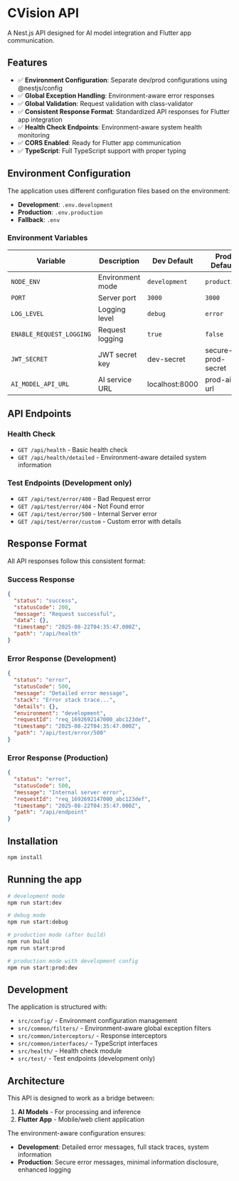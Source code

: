 # CVision API

A Nest.js API designed for AI model integration and Flutter app communication.

## Features

- ✅ **Environment Configuration**: Separate dev/prod configurations using @nestjs/config
- ✅ **Global Exception Handling**: Environment-aware error responses
- ✅ **Global Validation**: Request validation with class-validator
- ✅ **Consistent Response Format**: Standardized API responses for Flutter app integration
- ✅ **Health Check Endpoints**: Environment-aware system health monitoring
- ✅ **CORS Enabled**: Ready for Flutter app communication
- ✅ **TypeScript**: Full TypeScript support with proper typing

## Environment Configuration

The application uses different configuration files based on the environment:

- **Development**: `.env.development`
- **Production**: `.env.production`
- **Fallback**: `.env`

### Environment Variables

| Variable | Description | Dev Default | Prod Default |
|----------|-------------|-------------|--------------|
| `NODE_ENV` | Environment mode | `development` | `production` |
| `PORT` | Server port | `3000` | `3000` |
| `LOG_LEVEL` | Logging level | `debug` | `error` |
| `ENABLE_REQUEST_LOGGING` | Request logging | `true` | `false` |
| `JWT_SECRET` | JWT secret key | dev-secret | secure-prod-secret |
| `AI_MODEL_API_URL` | AI service URL | localhost:8000 | prod-ai-url |

## API Endpoints

### Health Check
- `GET /api/health` - Basic health check
- `GET /api/health/detailed` - Environment-aware detailed system information

### Test Endpoints (Development only)
- `GET /api/test/error/400` - Bad Request error
- `GET /api/test/error/404` - Not Found error  
- `GET /api/test/error/500` - Internal Server error
- `GET /api/test/error/custom` - Custom error with details

## Response Format

All API responses follow this consistent format:

### Success Response
```json
{
  "status": "success",
  "statusCode": 200,
  "message": "Request successful",
  "data": {},
  "timestamp": "2025-08-22T04:35:47.000Z",
  "path": "/api/health"
}
```

### Error Response (Development)
```json
{
  "status": "error",
  "statusCode": 500,
  "message": "Detailed error message",
  "stack": "Error stack trace...",
  "details": {},
  "environment": "development",
  "requestId": "req_1692692147000_abc123def",
  "timestamp": "2025-08-22T04:35:47.000Z",
  "path": "/api/test/error/500"
}
```

### Error Response (Production)
```json
{
  "status": "error",
  "statusCode": 500,
  "message": "Internal server error",
  "requestId": "req_1692692147000_abc123def",
  "timestamp": "2025-08-22T04:35:47.000Z",
  "path": "/api/endpoint"
}
```

## Installation

```bash
npm install
```

## Running the app

```bash
# development mode
npm run start:dev

# debug mode  
npm run start:debug

# production mode (after build)
npm run build
npm run start:prod

# production mode with development config
npm run start:prod:dev
```

## Development

The application is structured with:

- `src/config/` - Environment configuration management
- `src/common/filters/` - Environment-aware global exception filters
- `src/common/interceptors/` - Response interceptors
- `src/common/interfaces/` - TypeScript interfaces
- `src/health/` - Health check module
- `src/test/` - Test endpoints (development only)

## Architecture

This API is designed to work as a bridge between:
1. **AI Models** - For processing and inference
2. **Flutter App** - Mobile/web client application

The environment-aware configuration ensures:
- **Development**: Detailed error messages, full stack traces, system information
- **Production**: Secure error messages, minimal information disclosure, enhanced logging
